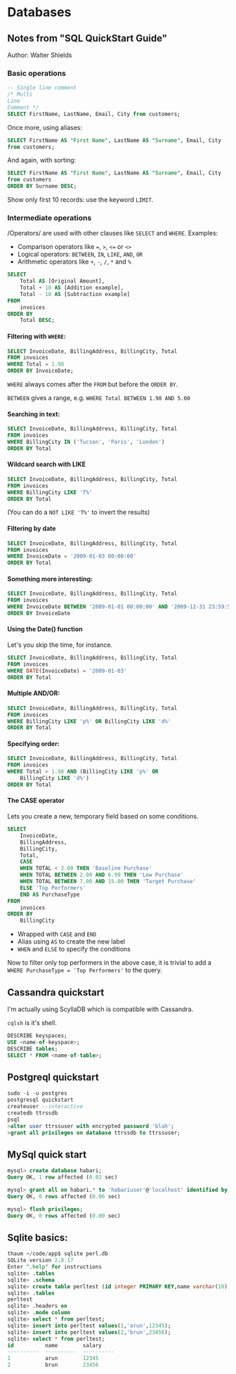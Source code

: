 # Databases

## Notes from "SQL QuickStart Guide"

Author: Walter Shields

### Basic operations

```sql
-- Single line comment
/* Multi 
Line
Comment */
SELECT FirstName, LastName, Email, City from customers;
```

Once more, using aliases:

```sql
SELECT FirstName AS "First Name", LastName AS "Surname", Email, City
from customers;
```

And again, with sorting:

```sql
SELECT FirstName AS "First Name", LastName AS "Surname", Email, City
from customers
ORDER BY Surname DESC;
```

Show only first 10 records: use the keyword `LIMIT`.

### Intermediate operations

/Operators/ are used with other clauses like `SELECT` and `WHERE`. Examples:

- Comparison operators like `=`, `>`, `<=` or `<>`
- Logical operators: `BETWEEN`, `IN`, `LIKE`, `AND`, `OR`
- Arithmetic operators like `+`, `-`, `/`, `*` and `%`

```sql
SELECT
	Total AS [Original Amount],
	Total + 10 AS [Addition example],
	Total - 10 AS [Subtraction example]
FROM
	invoices
ORDER BY
	Total DESC;
```

#### Filtering with `WHERE`:

```sql
SELECT InvoiceDate, BillingAddress, BillingCity, Total
FROM invoices
WHERE Total = 1.98
ORDER BY InvoiceDate;
```

`WHERE` always comes after the `FROM` but before the `ORDER BY`.

`BETWEEN` gives a range, e.g. `WHERE Total BETWEEN 1.98 AND 5.00`

#### Searching in text:

```sql
SELECT InvoiceDate, BillingAddress, BillingCity, Total
FROM invoices
WHERE BillingCity IN ('Tucson', 'Paris', 'London')
ORDER BY Total
```

#### Wildcard search with LIKE

```sql
SELECT InvoiceDate, BillingAddress, BillingCity, Total
FROM invoices
WHERE BillingCity LIKE 'T%'
ORDER BY Total
```

(You can do a `NOT LIKE 'T%'` to invert the results)

#### Filtering by date

```sql
SELECT InvoiceDate, BillingAddress, BillingCity, Total
FROM invoices
WHERE InvoiceDate = '2009-01-03 00:00:00'
ORDER BY Total
```

#### Something more interesting:

```sql
SELECT InvoiceDate, BillingAddress, BillingCity, Total
FROM invoices
WHERE InvoiceDate BETWEEN '2009-01-01 00:00:00' AND '2009-12-31 23:59:59'
ORDER BY InvoiceDate
```

#### Using the Date() function

Let's you skip the time, for instance.

```sql
SELECT InvoiceDate, BillingAddress, BillingCity, Total
FROM invoices
WHERE DATE(InvoiceDate) = '2009-01-03'
ORDER BY Total
```

#### Multiple AND/OR:

```sql
SELECT InvoiceDate, BillingAddress, BillingCity, Total
FROM invoices
WHERE BillingCity LIKE 'p%' OR BillingCity LIKE 'd%'
ORDER BY Total
```

#### Specifying order:

```sql
SELECT InvoiceDate, BillingAddress, BillingCity, Total
FROM invoices
WHERE Total > 1.98 AND (BillingCity LIKE 'p%' OR
	BillingCity LIKE 'd%')
ORDER BY Total
```

#### The CASE operator

Lets you create a new, temporary field based on some conditions.

```sql
SELECT
	InvoiceDate,
	BillingAddress,
	BillingCity,
	Total,
	CASE
	WHEN TOTAL < 2.00 THEN 'Baseline Purchase'
	WHEN TOTAL BETWEEN 2.00 AND 6.99 THEN 'Low Purchase'
	WHEN TOTAL BETWEEN 7.00 AND 15.00 THEN 'Target Purchase'
	ELSE 'Top Performers'
	END AS PurchaseType
FROM
	invoices
ORDER BY
	BillingCity
```

- Wrapped with `CASE` and `END`
- Alias using `AS` to create the new label
- `WHEN` and `ELSE` to specify the conditions

Now to filter only top performers in the above case, it is trivial to add a
`WHERE PurchaseType = 'Top Performers'` to the query.

## Cassandra quickstart

I'm actually using ScyllaDB which is compatible with Cassandra.

`cqlsh` is it's shell.

``` sql
DESCRIBE keyspaces;
USE <name-of-keyspace>;
DESCRIBE tables;
SELECT * FROM <name-of-table>;
```

## Postgreql quickstart

``` sql
sudo -i -u postgres
postgresql quickstart
createuser --interactive
createdb ttrssdb
psql
>alter user ttrssuser with encrypted password 'blah';
>grant all privileges on database ttrssdb to ttrssuser;
```

## MySql quick start

``` sql
mysql> create database habari;
Query OK, 1 row affected (0.02 sec)

mysql> grant all on habari.* to 'habariuser'@'localhost' identified by 'blah';
Query OK, 0 rows affected (0.06 sec)

mysql> flush privileges;
Query OK, 0 rows affected (0.00 sec)
```

## Sqlite basics:

``` sql
thaum ~/code/app$ sqlite perl.db
SQLite version 2.8.17
Enter ".help" for instructions
sqlite> .tables
sqlite> .schema
sqlite> create table perltest (id integer PRIMARY KEY,name varchar(10), salary integer);
sqlite> .tables
perltest
sqlite> .headers on
sqlite> .mode column
sqlite> select * from perltest;
sqlite> insert into perltest values(1,'arun',12345);
sqlite> insert into perltest values(2,'brun',23456);
sqlite> select * from perltest;
id          name        salary
----------  ----------  ----------
1           arun        12345
2           brun        23456
```

